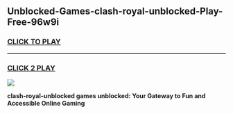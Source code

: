 
## Unblocked-Games-clash-royal-unblocked-Play-Free-96w9i
<h3>
<a href="https://premium76.site?title=clash-royal-unblocked&ref=23A">CLICK TO PLAY</a></h3>
<hr>

<h3>
<a href="https://premium76.site?title=clash-royal-unblocked&ref=23A">CLICK 2 PLAY</a>
  
</h3>

<a href="https://premium76.site?title=clash-royal-unblocked&ref=23A"><img src="https://clearcache.store/games.png"></a>


**clash-royal-unblocked games unblocked: Your Gateway to Fun and Accessible Online Gaming**
